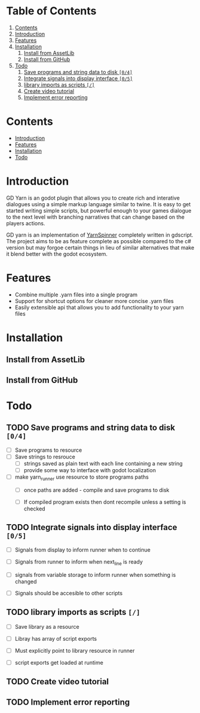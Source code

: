 
# Table of Contents

1.  [Contents](#org7da81df)
2.  [Introduction](#orga497f8b)
3.  [Features](#org708e311)
4.  [Installation](#org082ab8d)
    1.  [Install from AssetLib](#orge38cb65)
    2.  [Install from GitHub](#orgd4819e3)
5.  [Todo](#orgcb90bfa)
    1.  [Save programs and string data to disk <code>[0/4]</code>](#org75d8b12)
    2.  [Integrate signals into display interface <code>[0/5]</code>](#org80d098b)
    3.  [library imports as scripts <code>[/]</code>](#org8a3f3b8)
    4.  [Create video tutorial](#orgc03a192)
    5.  [Implement error reporting](#org7457b91)



<a id="org7da81df"></a>

# Contents

-   [Introduction](#orga497f8b)
-   [Features](#org708e311)
-   [Installation](#org082ab8d)
-   [Todo](#orgcb90bfa)


<a id="orga497f8b"></a>

# Introduction

GD Yarn is an godot plugin that allows you to create rich and interative dialogues using a simple markup language similar to twine. It is easy to get started writing simple scripts, but powerful enough to your games dialogue to the next level with branching narratives that can change based on the players actions.

GD yarn is an implementation of [YarnSpinner](https://yarnspinner.dev) completely written in gdscript. The project aims to be as feature complete as possible compared to the c# version but may forgoe certain things in lieu of similar alternatives that make it blend better with the godot ecosystem.


<a id="org708e311"></a>

# Features

-   Combine multiple .yarn files into a single program
-   Support for shortcut options for cleaner more concise .yarn files
-   Easily extensible api that allows you to add functionality to your yarn files


<a id="org082ab8d"></a>

# Installation


<a id="orge38cb65"></a>

## Install from AssetLib


<a id="orgd4819e3"></a>

## Install from GitHub


<a id="orgcb90bfa"></a>

# Todo


<a id="org75d8b12"></a>

## TODO Save programs and string data to disk <code>[0/4]</code>

-   [ ] Save programs to resource
-   [ ] Save strings to resrouce
    -   [ ] strings saved as plain text with each line containing a new string
    -   [ ] provide some way to interface with godot localization
-   [ ] make yarn<sub>runner</sub> use resource to store programs paths
    -   [ ] once paths are added - compile and save programs to disk
    -   [ ] If compiled program exists then dont recompile unless a setting is checked


<a id="org80d098b"></a>

## TODO Integrate signals into display interface <code>[0/5]</code>

-   [ ] Signals from display to inform runner when to continue
-   [ ] Signals from runner to inform when next<sub>line</sub> is ready
-   [ ] signals from variable storage to inform runner when something is changed
-   [ ] Signals should be accesible to other scripts


<a id="org8a3f3b8"></a>

## TODO library imports as scripts <code>[/]</code>

-   [ ] Save library as a resource
-   [ ] Libray has array of script exports
-   [ ] Must explicitly point to library resource in runner
-   [ ] script exports get loaded at runtime


<a id="orgc03a192"></a>

## TODO Create video tutorial


<a id="org7457b91"></a>

## TODO Implement error reporting

